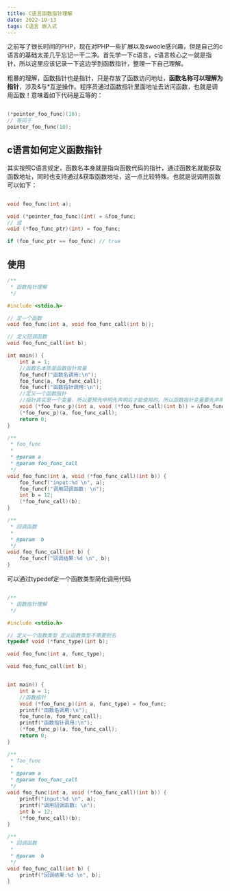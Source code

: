```yaml
---
title: C语言函数指针理解
date: 2022-10-13
tags: C语言 嵌入式
---
```


之前写了很长时间的PHP，现在对PHP一些扩展以及swoole感兴趣，但是自己的c语言的基础太差几乎忘记一干二净。首先学一下c语言，c语言核心之一就是指针，所以这里应该记录一下这边学到函数指针，整理一下自己理解。


粗暴的理解，函数指针也是指针，只是存放了函数访问地址，**函数名称可以理解为指针**，涉及&与*互逆操作。程序员通过函数指针里面地址去访问函数，也就是调用函数！意味着如下代码是互等的：

```c

(*pointer_foo_func)(10);
// 等同于
pointer_foo_func(10);

```



## c语言如何定义函数指针

其实按照C语言规定，函数名本身就是指向函数代码的指针，通过函数名就能获取函数地址，同时也支持通过&获取函数地址，这一点比较特殊。也就是说调用函数可以如下：

```c

void foo_func(int a);

void (*pointer_foo_func)(int) = &foo_func;
// 或
void (*foo_func_ptr)(int) = foo_func;

if (foo_func_ptr == foo_func) // true

```

## 使用




```c
/**
 * 函数指针理解
 */

#include <stdio.h>

// 定一个函数
void foo_func(int a, void foo_func_call(int b));

// 定义回调函数
void foo_func_call(int b);

int main() {
    int a = 1;
    //函数名本质是函数指针常量
    foo_funcf("函数名调用:\n");
    foo_func(a, foo_func_call);
    foo_funcf("函数指针调用:\n");
    //定义一个函数指针
    //指针其实是一个变量，所以要预先申明先声明后才能使用的。所以函数指针变量要先声明。
    void (*foo_func_p)(int a, void (*foo_func_call)(int b)) = &foo_func; // 等同void (*foo_func_p)(int a, foo_func_call(int b)) = foo_func;
    (*foo_func_p)(a, foo_func_call);
    return 0;
}

/**
 * foo_func
 *
 * @param a
 * @param foo_func_call
 */
void foo_func(int a, void (*foo_func_call)(int b)) {
    foo_funcf("input:%d \n", a);
    foo_funcf("调用回调函数: \n");
    int b = 12;
    (*foo_func_call)(b);
}

/**
 * 回调函数
 *
 * @param  b
 */
void foo_func_call(int b) {
    foo_funcf("回调结果:%d \n", b);
}

```


可以通过typedef定一个函数类型简化调用代码

```c

/**
 * 函数指针理解
 */

#include <stdio.h>

// 定义一个函数类型 定义函数类型不需要别名
typedef void (*func_type)(int b);

void foo_func(int a, func_type);

void foo_func_call(int b);


int main() {
    int a = 1;
    //函数指针
    void (*foo_func_p)(int a, func_type) = foo_func;
    printf("函数名调用:\n");
    foo_func(a, foo_func_call);
    printf("函数指针调用:\n");
    (*foo_func_p)(a, foo_func_call);
    return 0;
}

/**
 * foo_func
 *
 * @param a
 * @param foo_func_call
 */
void foo_func(int a, void (*foo_func_call)(int b)) {
    printf("input:%d \n", a);
    printf("调用回调函数: \n");
    int b = 12;
    (*foo_func_call)(b);
}

/**
 * 回调函数
 *
 * @param  b
 */
void foo_func_call(int b) {
    printf("回调结果:%d \n", b);
}





```